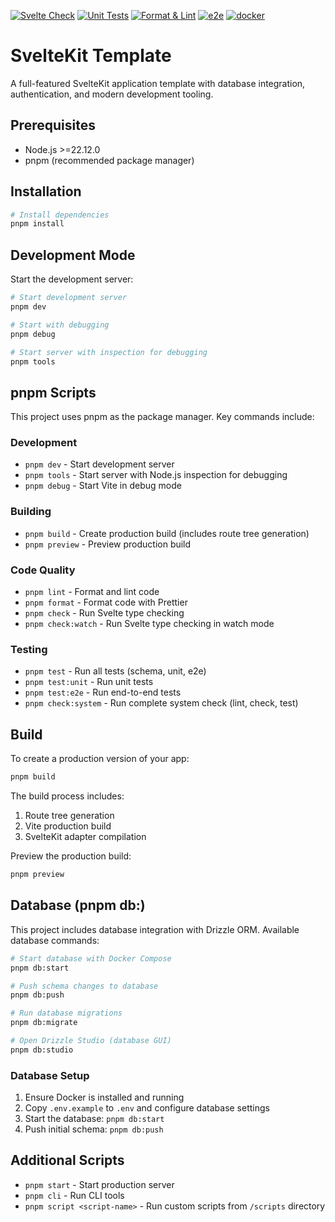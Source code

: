 [![Svelte Check](https://github.com/tsaxking/sveltekit-template/actions/workflows/testing-svelte-check.yml/badge.svg)](https://github.com/tsaxking/sveltekit-template/actions/workflows/testing-svelte-check.yml) [![Unit Tests](https://github.com/tsaxking/sveltekit-template/actions/workflows/testing-unit.yml/badge.svg)](https://github.com/tsaxking/sveltekit-template/actions/workflows/testing-unit.yml) [![Format & Lint](https://github.com/tsaxking/sveltekit-template/actions/workflows/code-formatter.yml/badge.svg)](https://github.com/tsaxking/sveltekit-template/actions/workflows/code-formatter.yml) [![e2e](https://github.com/tsaxking/sveltekit-template/actions/workflows/testing-e2e.yml/badge.svg)](https://github.com/tsaxking/sveltekit-template/actions/workflows/testing-e2e.yml) [![docker](https://github.com/tsaxking/sveltekit-template/actions/workflows/docker-compose-test.yml/badge.svg)](https://github.com/tsaxking/sveltekit-template/actions/workflows/docker-compose-test.yml)

# SvelteKit Template

A full-featured SvelteKit application template with database integration, authentication, and modern development tooling.

## Prerequisites

- Node.js >=22.12.0
- pnpm (recommended package manager)

## Installation

```bash
# Install dependencies
pnpm install
```

## Development Mode

Start the development server:

```bash
# Start development server
pnpm dev

# Start with debugging
pnpm debug

# Start server with inspection for debugging
pnpm tools
```

## pnpm Scripts

This project uses pnpm as the package manager. Key commands include:

### Development
- `pnpm dev` - Start development server
- `pnpm tools` - Start server with Node.js inspection for debugging
- `pnpm debug` - Start Vite in debug mode

### Building
- `pnpm build` - Create production build (includes route tree generation)
- `pnpm preview` - Preview production build

### Code Quality
- `pnpm lint` - Format and lint code
- `pnpm format` - Format code with Prettier
- `pnpm check` - Run Svelte type checking
- `pnpm check:watch` - Run Svelte type checking in watch mode

### Testing
- `pnpm test` - Run all tests (schema, unit, e2e)
- `pnpm test:unit` - Run unit tests
- `pnpm test:e2e` - Run end-to-end tests
- `pnpm check:system` - Run complete system check (lint, check, test)

## Build

To create a production version of your app:

```bash
pnpm build
```

The build process includes:
1. Route tree generation
2. Vite production build
3. SvelteKit adapter compilation

Preview the production build:

```bash
pnpm preview
```

## Database (pnpm db:)

This project includes database integration with Drizzle ORM. Available database commands:

```bash
# Start database with Docker Compose
pnpm db:start

# Push schema changes to database
pnpm db:push

# Run database migrations
pnpm db:migrate

# Open Drizzle Studio (database GUI)
pnpm db:studio
```

### Database Setup
1. Ensure Docker is installed and running
2. Copy `.env.example` to `.env` and configure database settings
3. Start the database: `pnpm db:start`
4. Push initial schema: `pnpm db:push`

## Additional Scripts

- `pnpm start` - Start production server
- `pnpm cli` - Run CLI tools
- `pnpm script <script-name>` - Run custom scripts from `/scripts` directory
